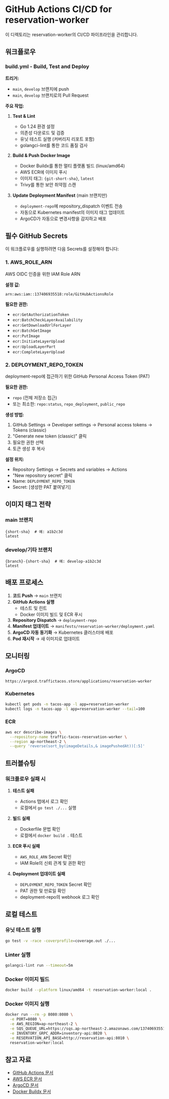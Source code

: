 # GitHub Actions CI/CD for reservation-worker

이 디렉토리는 reservation-worker의 CI/CD 파이프라인을 관리합니다.

## 워크플로우

### build.yml - Build, Test and Deploy

**트리거:**
- `main`, `develop` 브랜치에 push
- `main`, `develop` 브랜치로의 Pull Request

**주요 작업:**

1. **Test & Lint**
   - Go 1.24 환경 설정
   - 의존성 다운로드 및 검증
   - 유닛 테스트 실행 (커버리지 리포트 포함)
   - golangci-lint를 통한 코드 품질 검사

2. **Build & Push Docker Image**
   - Docker Buildx를 통한 멀티 플랫폼 빌드 (linux/amd64)
   - AWS ECR에 이미지 푸시
   - 이미지 태그: `{git-short-sha}`, `latest`
   - Trivy를 통한 보안 취약점 스캔

3. **Update Deployment Manifest** (main 브랜치만)
   - `deployment-repo`에 repository_dispatch 이벤트 전송
   - 자동으로 Kubernetes manifest의 이미지 태그 업데이트
   - ArgoCD가 자동으로 변경사항을 감지하고 배포

## 필수 GitHub Secrets

이 워크플로우를 실행하려면 다음 Secrets를 설정해야 합니다:

### 1. AWS_ROLE_ARN
AWS OIDC 인증을 위한 IAM Role ARN

**설정 값:**
```
arn:aws:iam::137406935518:role/GitHubActionsRole
```

**필요한 권한:**
- `ecr:GetAuthorizationToken`
- `ecr:BatchCheckLayerAvailability`
- `ecr:GetDownloadUrlForLayer`
- `ecr:BatchGetImage`
- `ecr:PutImage`
- `ecr:InitiateLayerUpload`
- `ecr:UploadLayerPart`
- `ecr:CompleteLayerUpload`

### 2. DEPLOYMENT_REPO_TOKEN
deployment-repo에 접근하기 위한 GitHub Personal Access Token (PAT)

**필요한 권한:**
- `repo` (전체 저장소 접근)
- 또는 최소한: `repo:status`, `repo_deployment`, `public_repo`

**생성 방법:**
1. GitHub Settings → Developer settings → Personal access tokens → Tokens (classic)
2. "Generate new token (classic)" 클릭
3. 필요한 권한 선택
4. 토큰 생성 후 복사

**설정 위치:**
- Repository Settings → Secrets and variables → Actions
- "New repository secret" 클릭
- Name: `DEPLOYMENT_REPO_TOKEN`
- Secret: [생성한 PAT 붙여넣기]

## 이미지 태그 전략

### main 브랜치
```
{short-sha}  # 예: a1b2c3d
latest
```

### develop/기타 브랜치
```
{branch}-{short-sha}  # 예: develop-a1b2c3d
latest
```

## 배포 프로세스

1. **코드 Push** → `main` 브랜치
2. **GitHub Actions 실행**
   - 테스트 및 린트
   - Docker 이미지 빌드 및 ECR 푸시
3. **Repository Dispatch** → `deployment-repo`
4. **Manifest 업데이트** → `manifests/reservation-worker/deployment.yaml`
5. **ArgoCD 자동 동기화** → Kubernetes 클러스터에 배포
6. **Pod 재시작** → 새 이미지로 업데이트

## 모니터링

### ArgoCD
```
https://argocd.traffictacos.store/applications/reservation-worker
```

### Kubernetes
```bash
kubectl get pods -n tacos-app -l app=reservation-worker
kubectl logs -n tacos-app -l app=reservation-worker --tail=100
```

### ECR
```bash
aws ecr describe-images \
  --repository-name traffic-tacos-reservation-worker \
  --region ap-northeast-2 \
  --query 'reverse(sort_by(imageDetails,& imagePushedAt))[:5]'
```

## 트러블슈팅

### 워크플로우 실패 시

1. **테스트 실패**
   - Actions 탭에서 로그 확인
   - 로컬에서 `go test ./...` 실행

2. **빌드 실패**
   - Dockerfile 문법 확인
   - 로컬에서 `docker build .` 테스트

3. **ECR 푸시 실패**
   - `AWS_ROLE_ARN` Secret 확인
   - IAM Role의 신뢰 관계 및 권한 확인

4. **Deployment 업데이트 실패**
   - `DEPLOYMENT_REPO_TOKEN` Secret 확인
   - PAT 권한 및 만료일 확인
   - deployment-repo의 webhook 로그 확인

## 로컬 테스트

### 유닛 테스트 실행
```bash
go test -v -race -coverprofile=coverage.out ./...
```

### Linter 실행
```bash
golangci-lint run --timeout=5m
```

### Docker 이미지 빌드
```bash
docker build --platform linux/amd64 -t reservation-worker:local .
```

### Docker 이미지 실행
```bash
docker run --rm -p 8080:8080 \
  -e PORT=8080 \
  -e AWS_REGION=ap-northeast-2 \
  -e SQS_QUEUE_URL=https://sqs.ap-northeast-2.amazonaws.com/137406935518/reservation-queue \
  -e INVENTORY_GRPC_ADDR=inventory-api:8020 \
  -e RESERVATION_API_BASE=http://reservation-api:8010 \
  reservation-worker:local
```

## 참고 자료

- [GitHub Actions 문서](https://docs.github.com/en/actions)
- [AWS ECR 문서](https://docs.aws.amazon.com/ecr/)
- [ArgoCD 문서](https://argo-cd.readthedocs.io/)
- [Docker Buildx 문서](https://docs.docker.com/buildx/working-with-buildx/)

